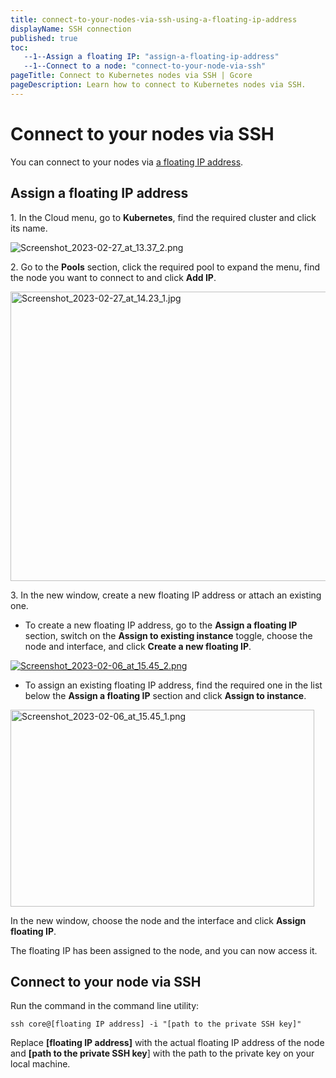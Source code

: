 ```yaml
---
title: connect-to-your-nodes-via-ssh-using-a-floating-ip-address
displayName: SSH connection
published: true
toc:
   --1--Assign a floating IP: "assign-a-floating-ip-address"
   --1--Connect to a node: "connect-to-your-node-via-ssh"
pageTitle: Connect to Kubernetes nodes via SSH | Gcore
pageDescription: Learn how to connect to Kubernetes nodes via SSH.
---
```


# Connect to your nodes via SSH

You can connect to your nodes via <a href="https://gcore.com/docs/cloud/networking/ip-address/create-and-configure-a-floating-ip-address" target="_blank">a floating IP address</a>.

## Assign a floating IP address

1\. In the Cloud menu, go to **Kubernetes**, find the required cluster and click its name.

<img src="https://assets.gcore.pro/docs/cloud/kubernetes/clusters/connect/connect-to-your-nodes-via-ssh-using-a-floating-ip-address/13321601561489.png" alt="Screenshot_2023-02-27_at_13.37_2.png">

2\. Go to the **Pools** section, click the required pool to expand the menu, find the node you want to connect to and click **Add IP**.

<img src="https://assets.gcore.pro/docs/cloud/kubernetes/clusters/connect/connect-to-your-nodes-via-ssh-using-a-floating-ip-address/13321623319825.png" alt="Screenshot_2023-02-27_at_14.23_1.jpg" width="528" height="463">

3\. In the new window, create a new floating IP address or attach an existing one.

*   To create a new floating IP address, go to the **Assign a floating IP** section, switch on the **Assign to existing instance** toggle, choose the node and interface, and click **Create a new floating IP**.

[<img src="https://assets.gcore.pro/docs/cloud/kubernetes/clusters/connect/connect-to-your-nodes-via-ssh-using-a-floating-ip-address/13321686078225.png" alt="Screenshot_2023-02-06_at_15.45_2.png">](https://assets.gcore.pro/docs/cloud/kubernetes/clusters/connect/connect-to-your-nodes-via-ssh-using-a-floating-ip-address/13321686078225.png)

*   To assign an existing floating IP address, find the required one in the list below the **Assign a floating IP** section and click **Assign to instance**.

<img src="https://assets.gcore.pro/docs/cloud/kubernetes/clusters/connect/connect-to-your-nodes-via-ssh-using-a-floating-ip-address/13321799776529.png" alt="Screenshot_2023-02-06_at_15.45_1.png" width="486" height="315">

In the new window, choose the node and the interface and click **Assign floating IP**.

The floating IP has been assigned to the node, and you can now access it.

## Connect to your node via SSH

Run the command in the command line utility:

```
ssh core@[floating IP address] -i "[path to the private SSH key]"
```
  
Replace **\[floating IP address\]** with the actual floating IP address of the node and **\[path to the private SSH key**\] with the path to the private key on your local machine.

